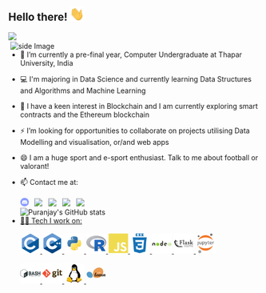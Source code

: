 ## Hello there!  <img src="https://github.com/purjaysin/purjaysin/blob/main/media/Hi.gif" width="29px">
<img src="https://komarev.com/ghpvc/?username=purjaysin&color=red" />
<img src="https://i.imgur.com/mVIr207.gif" alt="side Image" align="right" width="500" height="auto" />

- 🏦 I’m currently a pre-final year, Computer Undergraduate at Thapar University, India
- 💻 I'm majoring in Data Science and currently learning Data Structures and Algorithms and Machine Learning
- 🤔 I have a keen interest in Blockchain and I am currently exploring smart contracts and the Ethereum blockchain
- ⚡ I’m looking for opportunities to collaborate on projects utilising Data Modelling and visualisation, or/and web apps
- 😄 I am a huge sport and e-sport enthusiast. Talk to me about football or valorant! 
- 📫 Contact me at: <br><br>
  [<img src="https://github.com/purjaysin/purjaysin/blob/main/media/discord-round.svg" width="3.5%"/>](https://discordapp.com/users/623780845337051176)  &nbsp; [<img src="https://img.icons8.com/color/48/000000/twitter.png" width="3.5%"/>](https://twitter.com/purjaysin)  &nbsp; [<img src="https://img.icons8.com/color/48/000000/linkedin.png" width="3.5%"/>](https://www.linkedin.com/in/singhpuranjay/)  &nbsp; [<img src="https://img.icons8.com/fluent/48/000000/instagram-new.png" width="3.5%"/>](https://www.instagram.com/purjaysin/)  &nbsp; <a href="mailto:singh.puranjay14@gmail.com"> <img src="https://img.icons8.com/fluent/48/000000/gmail.png" width="3.5%"/>
  <br>
  <img width="500" height="auto" align="right" alt="Puranjay's GitHub stats" src="https://github-readme-stats.vercel.app/api?username=purjaysin&show_icons=true&theme=react&count_private=true&include_all_commits=true" />

- 🧑‍💻 Tech I work on: <br><br>
  <img height="40" src="https://raw.githubusercontent.com/devicons/devicon/master/icons/c/c-original.svg"></code>
  <img height="40" src="https://raw.githubusercontent.com/devicons/devicon/master/icons/cplusplus/cplusplus-original.svg"></code>
  <img height="40" src="https://raw.githubusercontent.com/github/explore/80688e429a7d4ef2fca1e82350fe8e3517d3494d/topics/python/python.png"></code>
  <img height="40" src="https://raw.githubusercontent.com/devicons/devicon/master/icons/r/r-original.svg"></code>
  <img height="40" src="https://raw.githubusercontent.com/devicons/devicon/master/icons/javascript/javascript-plain.svg"></code>
  <img height="40" src="https://raw.githubusercontent.com/devicons/devicon/master/icons/css3/css3-plain-wordmark.svg"></code>
  <img height="40" src="https://raw.githubusercontent.com/devicons/devicon/master/icons/nodejs/nodejs-original-wordmark.svg"></code>
  <img height="40" src="https://raw.githubusercontent.com/github/explore/80688e429a7d4ef2fca1e82350fe8e3517d3494d/topics/flask/flask.png"></code>
  <img height="40" src="https://raw.githubusercontent.com/github/explore/80688e429a7d4ef2fca1e82350fe8e3517d3494d/topics/jupyter-notebook/jupyter-notebook.png"></code><br><br>
  <img height="40" src="https://raw.githubusercontent.com/github/explore/80688e429a7d4ef2fca1e82350fe8e3517d3494d/topics/bash/bash.png"></code>
  <img height="40" src="https://raw.githubusercontent.com/github/explore/80688e429a7d4ef2fca1e82350fe8e3517d3494d/topics/git/git.png"></code>
  <img height="40" src="https://raw.githubusercontent.com/github/explore/80688e429a7d4ef2fca1e82350fe8e3517d3494d/topics/linux/linux.png"></code>
  <img height="40" src="https://raw.githubusercontent.com/github/explore/80688e429a7d4ef2fca1e82350fe8e3517d3494d/topics/scikit-learn/scikit-learn.png"></code>
  
